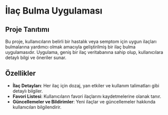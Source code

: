 # İlaç Bulma Uygulaması

## Proje Tanıtımı

Bu proje, kullanıcıların belirli bir hastalık veya semptom için uygun ilaçları bulmalarına yardımcı olmak amacıyla geliştirilmiş bir ilaç bulma uygulamasıdır. Uygulama, geniş bir ilaç veritabanına sahip olup, kullanıcılara detaylı bilgi ve öneriler sunar.

## Özellikler

- **İlaç Detayları**: Her ilaç için dozaj, yan etkiler ve kullanım talimatları gibi detaylı bilgiler.
- **Favori Listesi**: Kullanıcıların favori ilaçlarını kaydetmelerine olanak tanır.
- **Güncellemeler ve Bildirimler**: Yeni ilaçlar ve güncellemeler hakkında kullanıcıları bilgilendirir.
